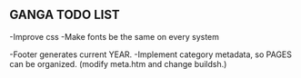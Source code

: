 ## GANGA TODO LIST

-Improve css
-Make fonts be the same on every system


-Footer generates current YEAR.
-Implement category metadata, so PAGES can be organized. (modify meta.htm and change buildsh.)